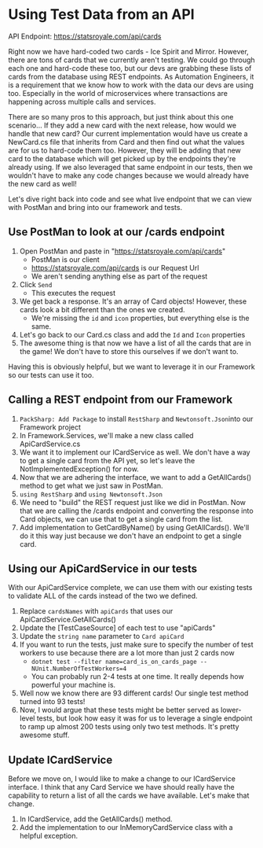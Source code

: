 # Using Test Data from an API
API Endpoint: https://statsroyale.com/api/cards

Right now we have hard-coded two cards - Ice Spirit and Mirror. However, there are tons of cards that we currently aren't testing.
We could go through each one and hard-code these too, but our devs are grabbing these lists of cards from the database using REST endpoints.
As Automation Engineers, it is a requirement that we know how to work with the data our devs are using too. Especially in the world of microservices where transactions are happening across multiple calls and services.

There are so many pros to this approach, but just think about this one scenario... If they add a new card with the next release, how would we handle that new card? Our current implementation would have us create a NewCard.cs file that inherits from Card and then find out what the values are for us to hard-code them too. However, they will be adding that new card to the database which will get picked up by the endpoints they're already using. If we also leveraged that same endpoint in our tests, then we wouldn't have to make any code changes because we would already have the new card as well!

Let's dive right back into code and see what live endpoint that we can view with PostMan and bring into our framework and tests.

## Use PostMan to look at our /cards endpoint
1. Open PostMan and paste in "https://statsroyale.com/api/cards"
    - PostMan is our client
    - https://statsroyale.com/api/cards is our Request Url
    - We aren't sending anything else as part of the request
2. Click `Send`
    - This executes the request
3. We get back a response. It's an array of Card objects! However, these cards look a bit different than the ones we created.
    - We're missing the `id` and `icon` properties, but everything else is the same.
4. Let's go back to our Card.cs class and add the `Id` and `Icon` properties
5. The awesome thing is that now we have a list of all the cards that are in the game! We don't have to store this ourselves if we don't want to.

Having this is obviously helpful, but we want to leverage it in our Framework so our tests can use it too.

## Calling a REST endpoint from our Framework
1. `PackSharp: Add Package` to install `RestSharp` and `Newtonsoft.Json`into our Framework project
2. In Framework.Services, we'll make a new class called ApiCardService.cs
3. We want it to implement our ICardService as well. We don't have a way to get a single card from the API yet, so let's leave the NotImplementedException() for now.
4. Now that we are adhering the interface, we want to add a GetAllCards() method to get what we just saw in PostMan.
5. `using RestSharp` and `using Newtonsoft.Json`
6. We need to "build" the REST request just like we did in PostMan. Now that we are calling the /cards endpoint and converting the response into Card objects, we can use that to get a single card from the list.
7. Add implementation to GetCardByName() by using GetAllCards(). We'll do it this way just because we don't have an endpoint to get a single card.

## Using our ApiCardService in our tests
With our ApiCardService complete, we can use them with our existing tests to validate ALL of the cards instead of the two we defined.

1. Replace `cardsNames` with `apiCards` that uses our ApiCardService.GetAllCards()
2. Update the [TestCaseSource] of each test to use "apiCards"
3. Update the `string name` parameter to `Card apiCard`
4. If you want to run the tests, just make sure to specify the number of test workers to use because there are a lot more than just 2 cards now
    - `dotnet test --filter name=card_is_on_cards_page -- NUnit.NumberOfTestWorkers=4`
    - You can probably run 2-4 tests at one time. It really depends how powerful your machine is.
5. Well now we know there are 93 different cards! Our single test method turned into 93 tests!
6. Now, I would argue that these tests might be better served as lower-level tests, but look how easy it was for us to leverage a single endpoint to ramp up almost 200 tests using only two test methods. It's pretty awesome stuff.

## Update ICardService
Before we move on, I would like to make a change to our ICardService interface. I think that any Card Service we have should really have the capability to return a list of all the cards we have available. Let's make that change.

1. In ICardService, add the GetAllCards() method.
2. Add the implementation to our InMemoryCardService class with a helpful exception.
